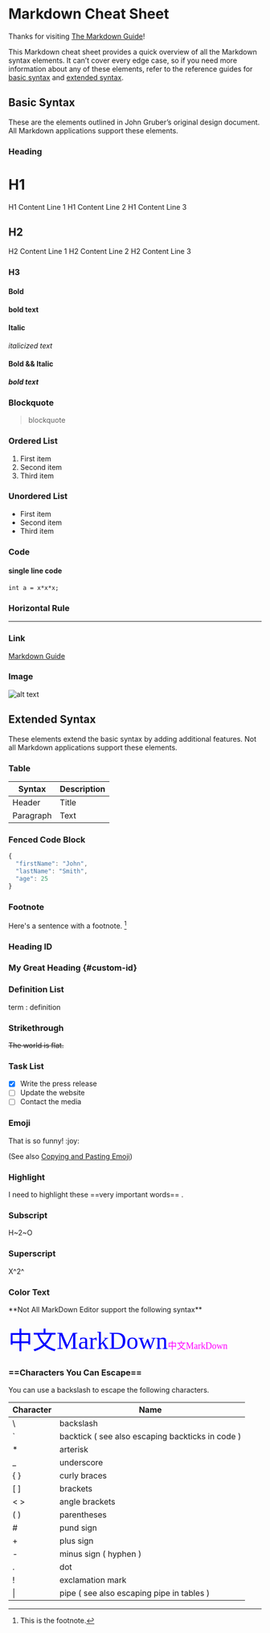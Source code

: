 # Markdown Cheat Sheet

Thanks for visiting [The Markdown Guide](https://www.markdownguide.org)!

This Markdown cheat sheet provides a quick overview of all the Markdown syntax elements. It can’t cover every edge case, so if you need more information about any of these elements, refer to the reference guides for [basic syntax](https://www.markdownguide.org/basic-syntax) and [extended syntax](https://www.markdownguide.org/extended-syntax).

## Basic Syntax

These are the elements outlined in John Gruber’s original design document. All Markdown applications support these elements.

### Heading

# H1

H1 Content Line 1
H1 Content Line 2
H1 Content Line 3

## H2

H2 Content Line 1
H2 Content Line 2
H2 Content Line 3

### H3

#### Bold

**bold text**

#### Italic

*italicized text*

#### Bold && Italic

***bold text***

### Blockquote

> blockquote

### Ordered List

1.  First item
2.  Second item
3.  Third item

### Unordered List

*   First item
*   Second item
*   Third item

### Code

#### single line code

`int a = x*x*x;`

### Horizontal Rule

***

### Link

[Markdown Guide](https://www.markdownguide.org)

### Image

![alt text](file:///M:/Color_Mode.png)

## Extended Syntax

These elements extend the basic syntax by adding additional features. Not all Markdown applications support these elements.

### Table

| Syntax    | Description |
| --------- | ----------- |
| Header    | Title       |
| Paragraph | Text        |

### Fenced Code Block

```JavaScript
{
  "firstName": "John",  
  "lastName": "Smith",   
  "age": 25
}
```

### Footnote

Here's a sentence with a footnote. [^1]

[^1]: This is the footnote.

### Heading ID

### My Great Heading {#custom-id}

### Definition List

term
:   definition

### Strikethrough

~~The world is flat.~~

### Task List

*   [x] Write the press release
*   [ ] Update the website
*   [ ] Contact the media

### Emoji

That is so funny! \:joy:

(See also [Copying and Pasting Emoji](https://www.markdownguide.org/extended-syntax/#copying-and-pasting-emoji))

### Highlight

I need to highlight these ==very important words== .

### Subscript

H~2~O

### Superscript

X^2^

### Color Text &#x20;

\*\*Not All MarkDown Editor support the following syntax\*\*&#x20;

<font  face="Cascadia Code" size="7" color="blue">中文MarkDown</font><font face="华文彩云"  size="4" color="#FF00FF" >中文MarkDown</font>

### ==Characters You Can Escape==

You can use a backslash to escape the following characters.

| Character | Name                                             |
| --------- | ------------------------------------------------ |
| \\        | backslash                                        |
| \`        | backtick ( see also escaping backticks in code ) |
| \*        | arterisk                                         |
| \_        | underscore                                       |
| { }       | curly braces                                     |
| \[ ]      | brackets                                         |
| < >       | angle brackets                                   |
| ( )       | parentheses                                      |
| #         | pund sign                                        |
| +         | plus sign                                        |
| -         | minus sign ( hyphen )                            |
| .         | dot                                              |
| !         | exclamation mark                                 |
| \|        | pipe ( see also escaping pipe in tables )        |

